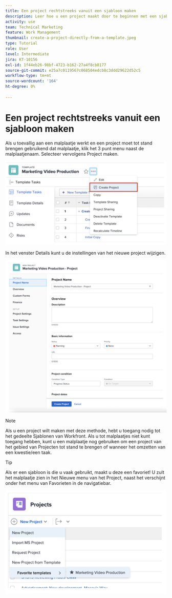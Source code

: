 ```yaml
---
title: Een project rechtstreeks vanuit een sjabloon maken
description: Leer hoe u een project maakt door te beginnen met een sjabloon die al is gemaakt.
activity: use
team: Technical Marketing
feature: Work Management
thumbnail: create-a-project-directly-from-a-template.jpeg
type: Tutorial
role: User
level: Intermediate
jira: KT-10156
exl-id: 1f44eb26-98bf-4723-b162-27a4f8cb8177
source-git-commit: e25a7c0119567c068504edcb8c3ddd29622d52c5
workflow-type: tm+mt
source-wordcount: '164'
ht-degree: 0%

---
```


# Een project rechtstreeks vanuit een sjabloon maken

Als u toevallig aan een malplaatje werkt en een project moet tot stand brengen gebruikend dat malplaatje, klik het 3 punt menu naast de malplaatjenaam. Selecteer vervolgens Project maken.

![Projectoptie maken in menu](assets/direct-template-01.png)

In het venster Details kunt u de instellingen van het nieuwe project wijzigen.

![Pagina Projecten maken](assets/direct-template-02.png)

>[!NOTE]
>
>Als u een project wilt maken met deze methode, hebt u toegang nodig tot het gedeelte Sjablonen van Workfront. Als u tot malplaatjes niet kunt toegang hebben, kunt u een malplaatje nog gebruiken om een project van het gebied van Projecten tot stand te brengen of wanneer het omzetten van een kwestie/een taak.

>[!TIP]
>
>Als er een sjabloon is die u vaak gebruikt, maakt u deze een favoriet! U zult het malplaatje zien in het Nieuwe menu van het Project, naast het verschijnt onder het menu van Favorieten in de navigatiebar.


![Nieuwe favoriete projectsjablonen](assets/direct-template-03.png)
